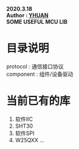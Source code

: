 **2020.3.18**  
**Author : [YHUAN](https://github.com/yhuan416)**  
**SOME USEFUL MCU LIB**

# 目录说明
protocol : 通信接口协议  
component : 组件/设备驱动

# 当前已有的库
1. 软件IIC
2. SHT30
3. 软件SPI
4. W25QXX
...


